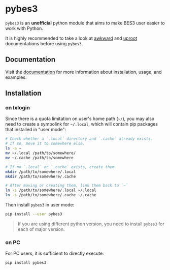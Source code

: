 # pybes3

`pybes3` is an **unofficial** python module that aims to make BES3 user easier to work with Python.


It is highly recommended to take a look at [awkward](https://awkward-array.org/doc/stable/index.html) and [uproot](https://uproot.readthedocs.io/en/stable/) documentations before using `pybes3`.

## Documentation

Visit the [documentation](https://pybes3.readthedocs.io/en/stable/) for more information about installation, usage, and examples.

## Installation

### on lxlogin

Since there is a quota limitation on user's home path (`~/`), you may also need to create a symbolink for `~/.local`, which will contain pip packages that installed in "user mode":

```bash
# Check whether a `.local` directory and `.cache` already exists.
# If so, move it to somewhere else.
ls -a ~
mv ~/.local /path/to/somewhere/
mv ~/.cache /path/to/somewhere

# If no `.local` or `.cache` exists, create them
mkdir /path/to/somewhere/.local
mkdir /path/to/somewhere/.cache

# After moving or creating them, link them back to `~`
ln -s /path/to/somewhere/.local ~/.local
ln -s /path/to/somewhere/.cache ~/.cache
```

Then install `pybes3` in user mode:

```bash
pip install --user pybes3
```

> If you are using different python version, you need to install `pybes3` for each of major version.

### on PC

For PC users, it is sufficient to directly execute:

```bash
pip install pybes3
```
